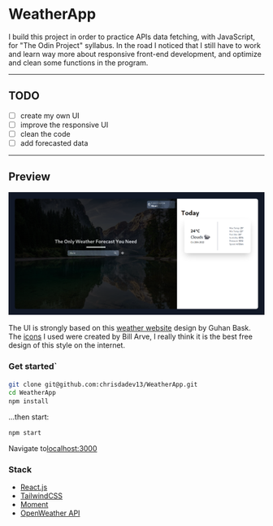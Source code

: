# WeatherApp

I build this project in order to practice APIs data fetching, with JavaScript, for "The Odin Project" syllabus.
In the road I noticed that I still have to work and learn way more about responsive front-end development, and optimize and clean some functions in the program.

---

## TODO

- [ ] create my own UI
- [ ] improve the responsive UI
- [ ] clean the code
- [ ] add forecasted data

---

## Preview

![Weather App preview](./preview.png)

The UI is strongly based on this [weather website](https://dribbble.com/shots/14628486-Forecast-Weather-Website-Design) design by Guhan Bask.
The [icons](https://www.figma.com/community/file/1126777451931792118) I used were created by Bill Arve, I really think it is the best free design of this style on the internet.

### Get started`

```bash
git clone git@github.com:chrisdadev13/WeatherApp.git
cd WeatherApp
npm install
```

...then start:

```bash
npm start
```

Navigate to[localhost:3000](http://localhost:3000/)

### Stack

- [React.js](https://es.reactjs.org/)
- [TailwindCSS](https://tailwindcss.com/)
- [Moment](https://momentjs.com/)
- [OpenWeather API](https://openweathermap.org/api)
